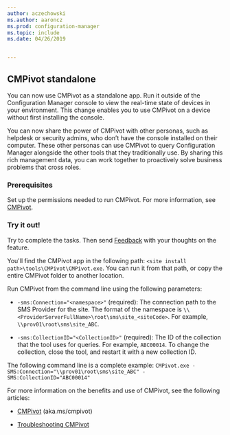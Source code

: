 ```yaml
---
author: aczechowski
ms.author: aaroncz
ms.prod: configuration-manager
ms.topic: include
ms.date: 04/26/2019


---
```


## <a name="bkmk_cmpivot"></a> CMPivot standalone
<!--3555890-->

You can now use CMPivot as a standalone app. Run it outside of the Configuration Manager console to view the real-time state of devices in your environment. This change enables you to use CMPivot on a device without first installing the console.

You can now share the power of CMPivot with other personas, such as helpdesk or security admins, who don’t have the console installed on their computer. These other personas can use CMPivot to query Configuration Manager alongside the other tools that they traditionally use. By sharing this rich management data, you can work together to proactively solve business problems that cross roles.

### Prerequisites

Set up the permissions needed to run CMPivot. For more information, see [CMPivot](../../../../servers/manage/cmpivot.md#prerequisites).

### Try it out!

Try to complete the tasks. Then send [Feedback](../../../../understand/find-help.md#product-feedback) with your thoughts on the feature.

You'll find the CMPivot app in the following path: `<site install path>\tools\CMPivot\CMPivot.exe`. You can run it from that path, or copy the entire CMPivot folder to another location.

Run CMPivot from the command line using the following parameters:

- `-sms:Connection="<namespace>"` (required): The connection path to the SMS Provider for the site. The format of the namespace is `\\<ProviderServerFullName>\root\sms\site_<siteCode>`. For example, `\\prov01\root\sms\site_ABC`.

- `-sms:CollectionID="<CollectionID>"` (required): The ID of the collection that the tool uses for queries. For example, `ABC00014`. To change the collection, close the tool, and restart it with a new collection ID.

<!-- 
- `-SMS:ConnectionType=WQL` (optional): By default, the tool connects using OData, and automatically falls back to WQL if needed. You can use this parameter to force it to use a WQL connection. 
 -->

The following command line is a complete example:
`CMPivot.exe -SMS:Connection="\\prov01\root\sms\site_ABC" -SMS:CollectionID="ABC00014"`

For more information on the benefits and use of CMPivot, see the following articles:

- [CMPivot](../../../../servers/manage/cmpivot.md) (aka.ms/cmpivot) 

- [Troubleshooting CMPivot](../../../../servers/manage/cmpivot-tsg.md)  
